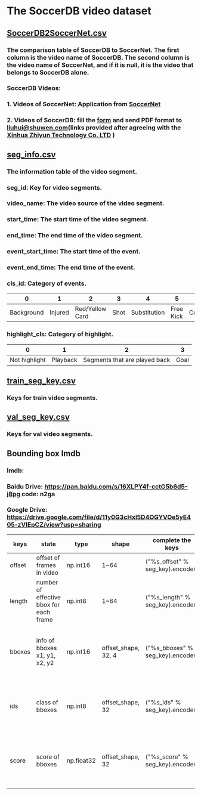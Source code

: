 # The SoccerDB video dataset
## [SoccerDB2SoccerNet.csv](https://github.com/newsdata/SoccerDB/blob/master/dataset/video_dataset/SoccerDB2SoccerNet.csv)
### The comparison table of SoccerDB to SoccerNet. The first column is the video name of SoccerDB. The second column is the video name of SoccerNet, and if it is null, it is the video that belongs to SoccerDB alone. 
### SoccerDB Videos:
### 1. Videos of SoccerNet: Application from [SoccerNet](https://soccer-net.org/)
### 2. Videos of SoccerDB: fill the [form](https://github.com/newsdata/SoccerDB/raw/master/dataset/SoccerDB_agreement_form.doc) and send PDF format to liuhui@shuwen.com(links provided after agreeing with the [Xinhua Zhiyun Technology Co. LTD](https://www.xinhuazhiyun.com/) )
## [seg_info.csv](https://github.com/newsdata/SoccerDB/blob/master/dataset/video_dataset/seg_info.csv)
### The information table of the video segment.
### seg_id: Key for video segments.
### video_name: The video source of the video segment.
### start_time: The start time of the video segment.
### end_time: The end time of the video segment.
### event_start_time: The start time of the event.
### event_end_time: The end time of the event.
### cls_id: Category of events.

 0 | 1 | 2 | 3 | 4 | 5 | 6 | 7 | 8 | 9 | 10 |
 ---- | ---- | ---- | ---- | ---- | ---- | ---- | ---- | ---- | ---- | ---- |
 Background | Injured | Red/Yellow Card | Shot | Substitution | Free Kick | Corner | Saves | Penalty Kick | Foul | Goal |
### highlight_cls: Category of highlight.
 0 | 1 | 2 | 3 |
 ---- | ---- | ---- | ---- |
 Not highlight | Playback | Segments that are played back | Goal |

## [train_seg_key.csv](https://github.com/newsdata/SoccerDB/blob/master/dataset/video_dataset/train_seg_key.csv)
### Keys for train video segments.
## [val_seg_key.csv](https://github.com/newsdata/SoccerDB/blob/master/dataset/video_dataset/val_seg_key.csv)
### Keys for val video segments.
## Bounding box lmdb
### lmdb: 
### Baidu Drive: https://pan.baidu.com/s/16XLPY4f-cctG5b6d5-j8pg code: n2ga
### Google Drive: https://drive.google.com/file/d/11y0G3cHxl5D4OGYVOe5yE405-zVIEpCZ/view?usp=sharing

 keys | state | type | shape | complete the keys | comment |
 ---- | ---- | ---- | ---- | ---- | ---- |
 offset | offset of frames in video | np.int16 | 1~64 | ("%s_offset" % seg_key).encode() | _ |
 length | number of effective bbox for each frame| np.int8 | 1~64 | ("%s_length" % seg_key).encode() | _ |
 bboxes | info of bboxes x1, y1, x2, y2 | np.int16 | offset_shape, 32, 4 | ("%s_bboxes" % seg_key).encode() | each frame fixed 32 but effective is value of length|
 ids | class of bboxes | np.int8 | offset_shape, 32 | ("%s_ids" % seg_key).encode() | each frame fixed 32 but effective is value of length |
 score | score of bboxes | np.float32 | offset_shape, 32 | ("%s_score" % seg_key).encode() | each frame fixed 32 but effective is value of length |

